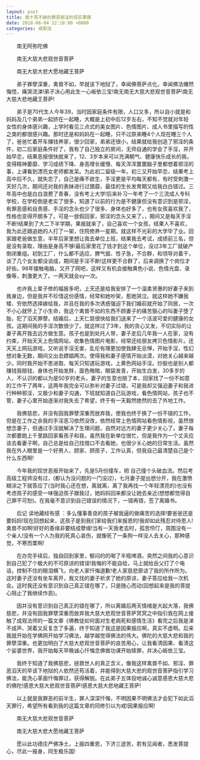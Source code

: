 ```yaml
---
layout: post
title: 我十恶不赦的罪恶邪淫的现实果报
date: 2018-06-04 12:18:00 +0800
categories: 戒邪淫
---
```


　　南无阿弥陀佛
　　南无大慈大悲观世音菩萨
　　南无大慈大悲大愿地藏王菩萨
　　弟子罪孽深重，禽兽不如，早就该下地狱了，幸闻佛菩萨点化，幸闻佛法幡然悔悟，痛哭流涕!弟子决心用此生一心皈依三宝!南无南无大慈大悲观世音菩萨!南无大慈大悲地藏王菩萨!
　　弟子是70代生人今年39，当时因家庭条件有限，人口又多，所以自小就是和妈妈及几个弟弟一起挤在一起睡，大概是上初中后12岁左右，不知不觉就对年轻女性的身体感兴趣，上学时看见三点式的美女图片、色情图片、成人书里描写的性之类的都很感兴趣。那时还是和妈妈在一起睡，只不过原来睡4个人现在睡三个人了，爸爸忙着开车赚钱养家，很少回家，弟弟还很小，结果就给我创造了邪淫的条件，初二后家庭条件好了，我有了自己独立的房间，无师自通的学会了手淫，并开始早恋，结果恶报很快就来了，12、3岁本来可以充满朝气、健康快乐成长的我，变得精神萎靡、学习成绩下降、身高增长缓慢、每天浑浑噩噩脑子里都想着邪淫的事，上课看到漂亮女老师都发呆。为此初二留级一年。初三又开始早恋，结果考上高中后不久，就失恋了，自己是痛不欲生，手淫更是平均每天都有，有时受刺激一天好几次，期间还对我的表妹进行过猥靡，最佳的生长发育期又给我白白错过。三年高中也是白白浪费了青春，没有考上大学!后来补习一年考了一个三流成人专科学校，在学校倒是老实了很多，知道了以前的行为是不健康但没有意识到是邪淫，有罪恶感和自责感、手淫的念头也少了很多、身体也好多了，也有女孩喜欢我了，性格也变得开朗多了。可是一放假回家，邪淫的念头又来了，，期间又是每天手淫不断!结果到了大二下半学期，果报就来了，自己喜欢一个女孩，结果人不喜欢，我为此还跟追她的人打了一架，住院修养一星期。就这样不光彩的大学毕了业。回家跟老爸做生意，半年后家里想让我去单位上班，结果我去考试，成绩前三名，但是没有录取，理由是身高不够!最后家里花了钱才到这个单位，没过3年工厂就破产倒闭重组。初到工厂，什么都不适应，脾气倔、性子急，不合群，和领导对着干，谈了几个女友都没谈成，期间是手淫不断!这样更不合群了，后来调换了个岗位才好些。98年接触电脑，又开了网吧，这样又有机会接触黄色小说、色情光盘、录像等，刺激更大了。一两天就会sy一次。
　　也许我上辈子修的福报多吧，上天还是给我安排了一个温柔贤惠的好妻子来到我身边，但是我并不珍惜这份感情，经常和她吵架，惹她哭泣。就这样她不嫌我矮、穷依然选择嫁给我，并且在我的多次诱惑强迫下我们婚前就开始了同居，一次不小心就怀上了小生命，我这个禽兽不如的东西不顾妻子的痛苦狠心的叫妻子堕了胎，犯了滔天罪孽。结婚后，上天仁慈很快给我们送来了一个活波可爱的健康的女孩。这期间我的手淫次数很少了。就这样过了3年，我的贪心又发，不切实际的让妻子离开我去远方做生意。孩子也是到处托人带，妻子走后几年我一人在家，没有约束，开始天天上色情网站，收集色情图片电影，经常还给朋友拷贝色情影片。还天天上网玩游戏，又听说手淫无害，乱伦有理更加使我肆无忌惮，开始手淫，性幻想对象无数，期间又出去嫖娼两次。使得我和妻子感情开始淡漠，对她关心越来越少。同时我开始不思进取、每天只知道玩游戏，上黄色网站手淫。炒股也是别人都赚钱我赔钱，身体也开始发胖，面色晦暗，眼袋发青，开始生白发，30多岁的人，不认识的都以为是50岁的老头，妻子的生意也赔了本，回家找了一份不如意的工作干了两年，这两年我完全可以弥补对妻子过错，可是我却又强迫妻子和我进行种种邪淫，又极少和妻子沟通，下班就知道自己玩游戏，看色情网站，孩子也不管，妻子心里开始逐渐对我失去了希望，终于有一天毅然绝然的去了外地工作。
　　我佛慈悲，并没有因我罪孽深重而放弃我，使我也终于换了一份不错的工作，但是在工作之余我的手淫恶习依然没改，依然经常上色情网站看色情影视，虽然很想念妻子，但通过手淫就解决了生理问题，自然对远方的妻子更少关心了。妻子每次都要跑上千里路回家看孩子和我，虽然我在新单位很忙，但是我作为一个丈夫应该去看妻子啊，自己总是给自己找借口不去看她，也很少关心她的日常生活。虽然我在外人眼里是一个好男人、顾家、顾孩子，工作认真，但我自己最清楚自己是个什么东西啊!
　　今年我的现世恶报开始来了，先是5月份撞车，把 自己撞个头破血流。然后考高级工程师没有过，(都认为没问题的一门没过)，七月妻子提出想分开，我在激愤糊涂之下就答应了(当时我心还在想，离就离，离了我再找一个年轻漂亮的)也没有考虑孩子的感受一味强迫孩子跟我过，她妈妈回来都没让她去亲近(想想都觉得自己罪不可恕)。在我毫不意识到自己错误的情况下，一错再错，签了离婚书。
　　后记 读地藏经有感 ：多么懂事善良的孩子被我逼的做痛苦的选择!要爸爸还是要妈妈!现在回想起来，这孩子是到我们家给我们来报恩的!我却如此残忍对待恩人!禽兽不如啊!好好的善缘非要结成孽缘!当有一天我老去时，孤苦伶仃，周围没有一个亲人!没有一个人为我的死真心哀伤，就像死了一条狗一样没人去关心，那种感觉，不寒而栗啊!
　　在办完手续后，独自回到家里，郁闷的的喝了半瓶啤酒，突然之间我的心意识到自己犯了个极大的不可原谅的错误!我悔的不能自给，马上就给岳父打了个电话，控制不住的眼泪横飞，向老人家忏悔道歉!老人家慈悲原谅了我的所作所为。这时妻子还没有坐车离开，我又找的妻子祈求了她的原谅，妻子答应给我一次机会。这时我还没有意识到自己真正错在哪了，只是随心而动(回想起来是我的菩提心阻止了我继续作恶)。
　　因并没有意识到自己真正的错在哪了，所以离婚后两天情绪是大起大落，我佛慈悲，并没有因我罪孽深重而放弃我大慈大悲观世音菩萨冥冥之中指引我在网上接触了成观法师的一篇文章《佛教徒如何面对生老病死和感情生活》看完之后我是涕不成声、哭着又反复念了多遍，终于知道了我这是因果报应啊，真实不虚啊。后来我就开始在学佛网开始学习佛法，越学越觉得佛法的伟大。佛陀的大慈大悲和我的罪孽深重。也更加明白了大慈大悲观世音菩萨的良苦用心，让我看清因果、看清这个娑婆世界，我开始每天早晚诚心忏悔念佛做功课开始赎罪，并决心皈依三宝。
　　我终于知道了我佛慈悲，拯救世人的真正含义，像我这样禽兽不如、邪淫、罪恶滔天的早该下地狱的人依然还苟活着，并能得到大慈大悲的观世音菩萨指引学习佛法，能洗心革面忏悔罪过，获得解脱。在此弟子五体投地诚心诚意感恩大慈大悲的佛陀!感恩大慈大悲观世音菩萨!感恩大慈大悲地藏王菩萨!
　　以上就是我罪恶的前半生，罪人深深忏悔，不明因果不明佛法才会犯下如此滔天罪行，希望所有看到我的这篇文章的同修引以为戒!因果报应啊!
　　南无大慈大悲观世音菩萨
　　南无大慈大悲大愿地藏王菩萨
　　愿以此功德庄严佛净土，上报四重恩，下济三途苦，若有见闻者，悉发菩提心，尽此一报身，同生极乐国!